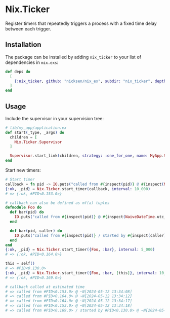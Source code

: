 # Nix.Ticker

Register timers that repeatedly triggers a process with a fixed time delay between each trigger.

## Installation

The package can be installed by adding `nix_ticker` to your list of dependencies in `mix.exs`:

```elixir
def deps do
  [
    {:nix_ticker, github: "nicksen/nix_ex", subdir: "nix_ticker", depth: 1}
  ]
end
```

## Usage

Include the supervisor in your supervision tree:

```elixir
# lib/my_app/application.ex
def start(_type, _args) do
  children = [
    Nix.Ticker.Supervisor
  ]

  Supervisor.start_link(children, strategy: :one_for_one, name: MyApp.Supervisor)
end
```

Start new timers:

```elixir
# Start timer
callback = fn pid -> IO.puts("called from #{inspect(pid)} @ #{inspect(NaiveDateTime.utc_now())}") end
{:ok, _pid} = Nix.Ticker.start_timer(callback, interval: 10_000)
# => {:ok, #PID<0.153.0>}

# callback can also be defined as mf(a) tuples
defmodule Foo do
  def bar(pid) do
    IO.puts("called from #{inspect(pid)} @ #{inspect(NaiveDateTime.utc_now())}")
  end

  def bar(pid, caller) do
    IO.puts("called from #{inspect(pid)} / started by #{inspect(caller)} @ #{inspect(NaiveDateTime.utc_now())}")
  end
end
{:ok, _pid} = Nix.Ticker.start_timer({Foo, :bar}, interval: 5_000)
# => {:ok, #PID<0.164.0>}

this = self()
# => #PID<0.130.0>
{:ok, _pid} = Nix.Ticker.start_timer({Foo, :bar, [this]}, interval: 10_000)
# => {:ok, #PID<0.169.0>}

# callback called at estimated time
# => called from #PID<0.153.0> @ ~N[2024-05-12 13:34:08]
# => called from #PID<0.164.0> @ ~N[2024-05-12 13:34:12]
# => called from #PID<0.164.0> @ ~N[2024-05-12 13:34:17]
# => called from #PID<0.153.0> @ ~N[2024-05-12 13:34:18]
# => called from #PID<0.169.0> / started by #PID<0.130.0> @ ~N[2024-05-12 13:34:18]
```
